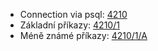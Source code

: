 * Connection via psql: [4210](https://github.com/Krummhaus/keg/blob/main/Main/4210.md)
* Základní příkazy: [4210/1](https://github.com/Krummhaus/keg/blob/main/Main/4210_1.md)
* Méně známé příkazy: [4210/1/A](https://github.com/Krummhaus/keg/blob/main/Main/4210_1_A.md)
